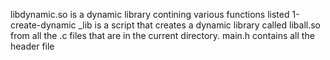libdynamic.so is a dynamic library contining various functions listed
1-create-dynamic _lib is a script that creates a dynamic library called liball.so from all the .c files that are in the current directory.
main.h contains all the header file
